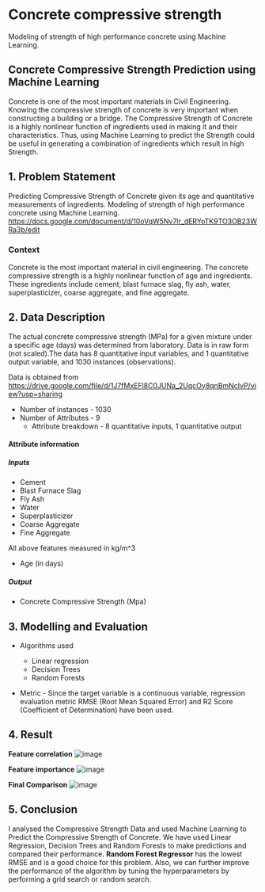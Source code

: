 # Concrete compressive strength
Modeling of strength of high performance concrete using Machine Learning.

## Concrete Compressive Strength Prediction using Machine Learning

Concrete is one of the most important materials in Civil Engineering. Knowing the compressive strength of concrete is very important when constructing a building or a bridge. The Compressive Strength of Concrete is a highly nonlinear function of ingredients used in making it and their characteristics. Thus, using Machine Learning to predict the Strength could be useful in generating a combination of ingredients which result in high Strength.


## 1. Problem Statement
Predicting Compressive Strength of Concrete given its age and quantitative measurements of ingredients.
Modeling of strength of high performance concrete using Machine Learning.
https://docs.google.com/document/d/10oVqW5Nv7lr_dERYoTK9TO3OB23WRa3b/edit

### Context

Concrete is the most important material in civil engineering. The concrete compressive strength is a highly nonlinear function of age and ingredients. These ingredients include cement, blast furnace slag, fly ash, water, superplasticizer, coarse aggregate, and fine aggregate.

## 2. Data Description

The actual concrete compressive strength (MPa) for a given mixture under a specific age (days) was determined from laboratory. Data is in raw form (not scaled).The data has 8 quantitative input variables, and 1 quantitative output variable, and 1030 instances (observations).

Data is obtained from
https://drive.google.com/file/d/1J7fMxEFl8C0JUNa_2UqcOy8qnBmNcIvP/view?usp=sharing

* Number of instances - 1030
* Number of Attributes - 9
  * Attribute breakdown - 8 quantitative inputs, 1 quantitative output

#### Attribute information
##### Inputs
* Cement 
* Blast Furnace Slag
* Fly Ash
* Water
* Superplasticizer
* Coarse Aggregate
* Fine Aggregate

All above features measured in kg/m^3

* Age (in days)

##### Output
* Concrete Compressive Strength (Mpa)

## 3. Modelling and Evaluation

* Algorithms used
  * Linear regression
  * Decision Trees
  * Random Forests

* Metric - Since the target variable is a continuous variable, regression evaluation metric RMSE (Root Mean Squared Error) and R2 Score (Coefficient of Determination) have been used.




## 4. Result
**Feature correlation**
![image](https://user-images.githubusercontent.com/53686812/203727759-45e036e7-c656-4292-9bfe-4c283c7450d2.png)

**Feature importance**
![image](https://user-images.githubusercontent.com/53686812/203728127-cf0b7223-a75c-4503-ba51-31613906ffaa.png)

**Final Comparison**
![image](https://user-images.githubusercontent.com/53686812/203728520-aa55da20-3be8-4c86-8fea-376fbc913026.png)




## 5. Conclusion

I analysed the Compressive Strength Data and used Machine Learning to Predict the Compressive Strength of Concrete. We have used Linear Regression, Decision Trees and Random Forests to make predictions and compared their performance. **Random Forest Regressor** has the lowest RMSE and is a good choice for this problem. Also, we can further improve the performance of the algorithm by tuning the hyperparameters by performing a grid search or random search.
